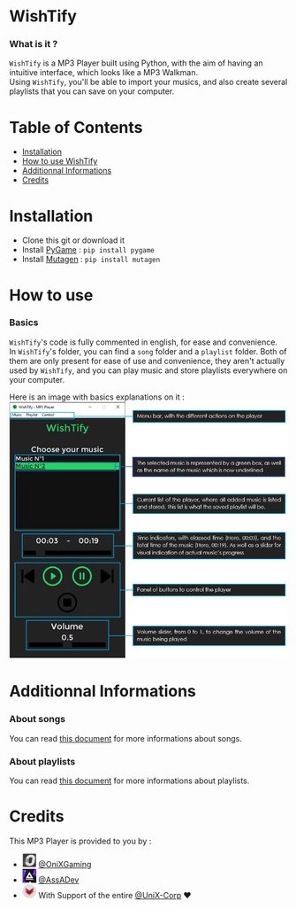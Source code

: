 # WishTify
### What is it ?

`WishTify` is a MP3 Player built using Python, with the aim of having an intuitive interface, which looks like a MP3 Walkman.  
Using `WishTify`, you'll be able to import your musics, and also create several playlists that you can save on your computer.

# Table of Contents
- [Installation](#Installation)
- [How to use WishTify](#How-to-use)
- [Additionnal Informations](#Additionnal-Informations)
- [Credits](#Credits)

# Installation
- Clone this git or download it
- Install [PyGame](https://www.pygame.org/) : `pip install pygame`
- Install [Mutagen](https://mutagen.readthedocs.io/en/latest/) : `pip install mutagen`

# How to use

### Basics

`WishTify`'s code is fully commented in english, for ease and convenience.  
In `WishTify`'s folder, you can find a `song` folder and a `playlist` folder. Both of them are only present for ease of use and convenience, they aren't actually used by `WishTify`, and you can play music and store playlists everywhere on your computer.

Here is an image with basics explanations on it :
<img src="img/markdown/howtouse.png">

# Additionnal Informations
### About songs
You can read [this document](song/Song.md) for more informations about songs.
### About playlists
You can read [this document](playlist/Playlist.md) for more informations about playlists.

# Credits
This MP3 Player is provided to you by :  
- <img width="25px" src="img/markdown/onix.png"> [@OniXGaming](https://github.com/OniXGaming)
- <img width="25px" src="img/markdown/assa.png"> [@AssADev](https://github.com/AssADev)
- <img width="25px" src="img/markdown/unix.png"> With Support of the entire [@UniX-Corp](https://github.com/UniX-Corp) ❤️